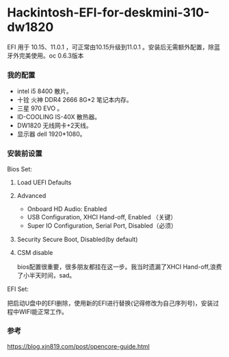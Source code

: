 # Hackintosh-EFI-for-deskmini-310-dw1820


EFI 用于 10.15、11.0.1 ，可正常由10.15升级到11.0.1 。安装后无需额外配置，除蓝牙外完美使用。oc 0.6.3版本

### 我的配置

- intel i5 8400 散片。
- 十铨 火神 DDR4 2666 8G*2 笔记本内存。
- 三星 970 EVO  。
- ID-COOLING IS-40X 散热器。
- DW1820 无线网卡+2天线。
- 显示器 dell 1920*1080。

### 安装前设置

Bios Set:

1. Load UEFI Defaults

2. Advanced

   - Onboard HD Audio: Enabled
   - USB Configuration, XHCI Hand-off, Enabled （关键）
   - Super IO Configuration, Serial Port, Disabled（必须）

3. Security Secure Boot, Disabled(by default)

4. CSM disable

   bios配置很重要，很多朋友都挂在这一步。我当时遗漏了XHCI Hand-off,浪费了小半天时间，sad。


EFI Set:

​	把启动U盘中的EFI删除，使用新的EFI进行替换(记得修改为自己序列号)，安装过程中WIFI能正常工作。

### 参考

https://blog.xjn819.com/post/opencore-guide.html

